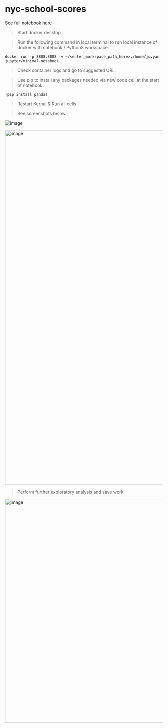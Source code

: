 # nyc-school-scores

See full notebook [here](https://github.com/conorheffron/nyc-school-scores/blob/main/notebook.ipynb)

> Start docker desktop  

> Run the following command in local terminal to run local instance of docker with notebook / Python3 workspace:
```
docker run -p 8888:8888 -v ~/<enter_workspace_path_here>:/home/jovyan jupyter/minimal-notebook
```
> Check container logs and go to suggested URL  

> Use pip to install any packages needed via new code cell at the start of notebook:
```
!pip install pandas
```
> Restart Kernal & Run all cells

> See screenshots below:

![image](https://github.com/conorheffron/nyc-school-scores/assets/8218626/bf65f196-75e2-44f1-848f-b49e1be752a1)

<img width="1132" alt="image" src="https://github.com/conorheffron/nyc-school-scores/assets/8218626/95450532-4726-4b99-a9f0-c7592c7c2ebd">

> Perform further exploratory analysis and save work

<img width="714" alt="image" src="https://github.com/conorheffron/nyc-school-scores/assets/8218626/daa529cc-518a-4162-a5be-9c5355cd9fba">



